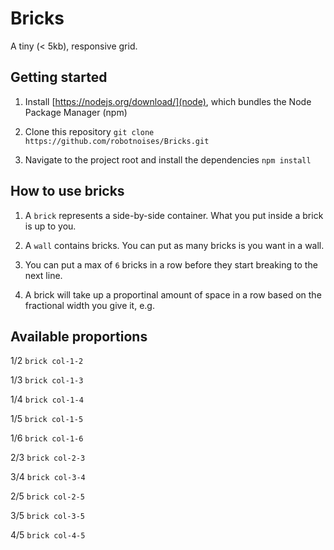 # Bricks
A tiny (< 5kb), responsive grid.

## Getting started
1. Install [https://nodejs.org/download/](node), which bundles the Node Package Manager (npm)

2. Clone this repository `git clone https://github.com/robotnoises/Bricks.git`

3. Navigate to the project root and install the dependencies `npm install` 

## How to use bricks
1. A `brick` represents a side-by-side container. What you put inside a brick is up to you.

2. A `wall` contains bricks. You can put as many bricks is you want in a wall.

3. You can put a max of `6` bricks in a row before they start breaking to the next line.

4. A brick will take up a proportinal amount of space in a row based on the fractional width you give it, e.g.

  <!-- Three column layout --->
  <div class="wall">
    <div class="brick col-1-3"></div>
    <div class="brick col-1-3"></div>
    <div class="brick col-1-3"></div>
  </div>

## Available proportions
1/2 `brick col-1-2`

1/3 `brick col-1-3`

1/4 `brick col-1-4`

1/5 `brick col-1-5`

1/6 `brick col-1-6`

2/3 `brick col-2-3`

3/4 `brick col-3-4`

2/5 `brick col-2-5`

3/5 `brick col-3-5`

4/5 `brick col-4-5`

